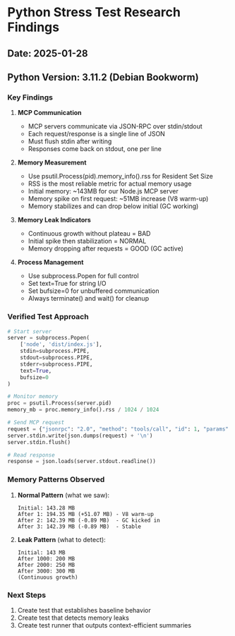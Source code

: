 # Python Stress Test Research Findings

## Date: 2025-01-28
## Python Version: 3.11.2 (Debian Bookworm)

### Key Findings

1. **MCP Communication**
   - MCP servers communicate via JSON-RPC over stdin/stdout
   - Each request/response is a single line of JSON
   - Must flush stdin after writing
   - Responses come back on stdout, one per line

2. **Memory Measurement**
   - Use psutil.Process(pid).memory_info().rss for Resident Set Size
   - RSS is the most reliable metric for actual memory usage
   - Initial memory: ~143MB for our Node.js MCP server
   - Memory spike on first request: ~51MB increase (V8 warm-up)
   - Memory stabilizes and can drop below initial (GC working)

3. **Memory Leak Indicators**
   - Continuous growth without plateau = BAD
   - Initial spike then stabilization = NORMAL
   - Memory dropping after requests = GOOD (GC active)

4. **Process Management**
   - Use subprocess.Popen for full control
   - Set text=True for string I/O
   - Set bufsize=0 for unbuffered communication
   - Always terminate() and wait() for cleanup

### Verified Test Approach

```python
# Start server
server = subprocess.Popen(
    ['node', 'dist/index.js'],
    stdin=subprocess.PIPE,
    stdout=subprocess.PIPE,
    stderr=subprocess.PIPE,
    text=True,
    bufsize=0
)

# Monitor memory
proc = psutil.Process(server.pid)
memory_mb = proc.memory_info().rss / 1024 / 1024

# Send MCP request
request = {"jsonrpc": "2.0", "method": "tools/call", "id": 1, "params": {...}}
server.stdin.write(json.dumps(request) + '\n')
server.stdin.flush()

# Read response
response = json.loads(server.stdout.readline())
```

### Memory Patterns Observed

1. **Normal Pattern** (what we saw):
   ```
   Initial: 143.28 MB
   After 1: 194.35 MB (+51.07 MB) - V8 warm-up
   After 2: 142.39 MB (-0.89 MB)  - GC kicked in
   After 3: 142.39 MB (-0.89 MB)  - Stable
   ```

2. **Leak Pattern** (what to detect):
   ```
   Initial: 143 MB
   After 1000: 200 MB
   After 2000: 250 MB
   After 3000: 300 MB
   (Continuous growth)
   ```

### Next Steps
1. Create test that establishes baseline behavior
2. Create test that detects memory leaks
3. Create test runner that outputs context-efficient summaries
